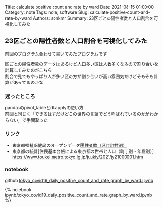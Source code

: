 Title: calculate positive count and rate by ward
Date: 2021-08-15 01:00:00
Category: note
Tags: note, software
Slug: calculate-positive-count-and-rate-by-ward
Authors: sonkmr
Summary: 23区ごとの陽性者数と人口割合を可視化してみた

## 23区ごとの陽性者数と人口割合を可視化してみた
前回のプログラム合わせて書いてみたプログラムです  

区ごとの陽性者数のデータはあるけど人口多い区は人数多くなるので割り合いを計算してみたのがこちら  
割合で見てもやっぱり人が多い区の方が割り合いが高い雰囲気だけどそもそも計算があってるのかな  

### 迷ったところ
pandasのpivot_tableとdf.applyの使い方  
前回と同じく「できるはずだけどこの世界の言葉でどう呼ばれているのかがわからない」で手間取った  

### リンク
- 東京都福祉保健局のオープンデータ[陽性者数（区市町村別）](https://catalog.data.metro.tokyo.lg.jp/dataset/t000010d0000000085)
- 東京都の統計[住民基本台帳による東京都の世帯と人口（町丁別・年齢別）] https://www.toukei.metro.tokyo.lg.jp/juukiy/2021/jy21000001.htm

### notebook
github [tokyo_covid19_daily_positive_count_and_rate_graph_by_ward.ipynb](https://github.com/sonkm3/sonkm3.github.io/blob/main/content/ipynb/tokyo_covid19_daily_positive_count_and_rate_graph_by_ward.ipynb)

{% notebook ipynb/tokyo_covid19_daily_positive_count_and_rate_graph_by_ward.ipynb %}
